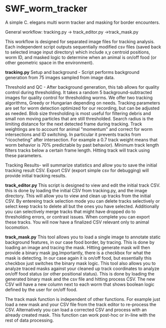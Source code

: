 # SWF_worm_tracker
A simple C. elegans multi worm tracker and masking for border encounters.

General workflow: tracking.py -> track_editor.py ->track_mask.py

This workflow is designed for separated image files for tracking analysis. Each independent script outputs sequentially modified csv files (saved back to selected image input directory) which include x,y centroid positions, worm ID, and masked logic to determine when an animal is on/off food (or other geometric space in the environment).

**tracking.py**
Setup and background - Script performs background generation from 75 images sampled from image data. 

Threshold and QC - After background generation, this tab allows for quality control during thresholding. It takes a random 5 background-subtracted images for quality control for thresholding worms. We offer two tracking algorithms, Greedy or Hungarian depending on needs. Tracking parameters are set for worm detection optimized for our recording, but can be adjusted as needed. Blob size thresholding is most useful for filtering debris and small non moving particles that are still thresholded. Search radius is the limiting distance for the next detected frame during tracking. Track weightings are to account for animal "momentum" and correct for worm intersections and ID switching. In particular it prevents tracks from "ricocheting" after intersection. For example a 0.7 track weight means that worm behavior is 70% predictable by past behavior). Minimum track length filters tracks below a certain frame length. Hitting track will track using these parameters. 

Tracking Results- will summarize statistics and allow you to save the initial tracking result CSV. Export CSV (export simple csv for debugging) will provide initial tracking results. 

**track_editor.py**
This script is designed to view and edit the initial track CSV. this is done by loading the initial CSV from tracking.py, and the image directory. This will allow you to view and clean up tracks from the initial CSV. By entereing track selection mode you can delete tracks selectively or select keep tracks to delete all but the ones you have selected. Additionally you can selectively merge tracks that might have dropped do to thresholding errors, or contrast issues. When complete you can export these tracks. You will now have a finalized CSV relevant only to animal locomotion. 

 **track_mask.py**
This tool allows you to load a single image to annotate static background features, in our case food border, by tracing. This is done by loading an image and tracing the mask. Hitting generate mask will then provide a binary mask jpg.Importantly, there is a checkbox for what the mask is detecting. In our case again it is on/off food, but essentially this checkbox just switches the binary mask logic. This tool also allows you to analyze traced masks against your cleaned up track coordinates to analyze on/off food status (or other positional status). This is done by loading the generated binary mask and the csv file and hitting process CSV. The new CSV will have a new column next to each worm that shows boolean logic defined by the user for on/off food. 

The track mask function is independent of other functions. For example just load a new mask and your CSV file from the track editor to re-process the CSV. Alternatively you can load a corrected CSV and process with an already created mask. This function can work post-hoc or in-line with the rest of data processing.
